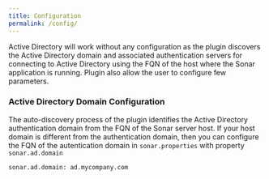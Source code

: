 ```yaml
---
title: Configuration
permalink: /config/
---
```


Active Directory will work without any configuration as the plugin discovers the Active Directory domain and associated authentication servers for connecting to Active Directory using the FQN of the host where the Sonar application is running. Plugin also allow the user to configure few parameters.  

### Active Directory Domain Configuration

The auto-discovery process of the plugin identifies the Active Directory authentication domain from the FQN of the Sonar server host. If your host domain is different from the authentication domain, then you can configure the FQN of the autentication domain in `sonar.properties` with property `sonar.ad.domain`

~~~ 
sonar.ad.domain: ad.mycompany.com
~~~

